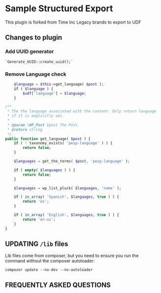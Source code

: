 # Sample Structured Export

This plugin is forked from Time Inc Legacy brands to export to UDF

## Changes to plugin

### Add UUID generator

	`Generate_UUID::create_uuid();`

### Remove Language check

```php
	$language = $this->get_language( $post );
	if ( $language ) {
		$udf['language'] = $language;
	}
```

```php
/**
 * The the language associated with the content. Only return language
 * if it is explicitly set.
 *
 * @param \WP_Post $post The Post.
 * @return string
 */
public function get_language( $post ) {
	if ( ! taxonomy_exists( 'pesp-language' ) ) {
		return false;
	}

	$languages = get_the_terms( $post, 'pesp-language' );

	if ( empty( $languages ) ) {
		return false;
	}

	$languages = wp_list_pluck( $languages, 'name' );

	if ( in_array( 'Spanish', $languages, true ) ) {
		return 'es';
	}

	if ( in_array( 'English', $languages, true ) ) {
		return 'en-us';
	}
}
```

## UPDATING `/lib` files

Lib files come from composer, but you need to ensure you run the command without the composer autoloader:
```
composer update --no-dev --no-autoloader
```

## FREQUENTLY ASKED QUESTIONS
